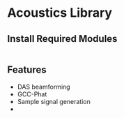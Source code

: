 # Acoustics Library

## Install Required Modules
```shell

```

## Features
- DAS beamforming
- GCC-Phat
- Sample signal generation
- 